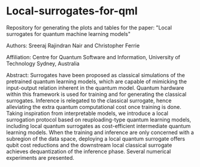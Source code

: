 # Local-surrogates-for-qml

Repository for generating the plots and tables for the paper: "Local surrogates for quantum machine learning models"

Authors: Sreeraj Rajindran Nair and Christopher Ferrie

Affiliation: Centre for Quantum Software and Information, University of Technology Sydney, Australia

Abstract: Surrogates have been proposed as classical simulations of the pretrained quantum learning models, which are capable of mimicking the input-output relation inherent in the quantum model. Quantum hardware within this framework is used for training and for generating the classical surrogates. Inference is relegated to the classical surrogate, hence alleviating the extra quantum computational cost once training is done. Taking inspiration from interpretable models, we introduce a local surrogation protocol based on reuploading-type quantum learning models, including local quantum surrogates as cost-efficient intermediate quantum learning models. When the training and inference are only concerned with a subregion of the data space, deploying a local quantum surrogate offers qubit cost reductions and the downstream local classical surrogate achieves dequantization of the inference phase. Several numerical experiments are presented.
